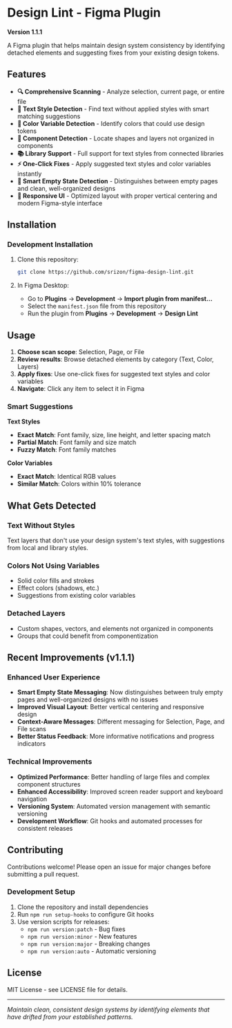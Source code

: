 # Design Lint - Figma Plugin

**Version 1.1.1**

A Figma plugin that helps maintain design system consistency by identifying detached elements and suggesting fixes from your existing design tokens.

## Features

- **🔍 Comprehensive Scanning** - Analyze selection, current page, or entire file
- **📝 Text Style Detection** - Find text without applied styles with smart matching suggestions
- **🎨 Color Variable Detection** - Identify colors that could use design tokens
- **🧩 Component Detection** - Locate shapes and layers not organized in components
- **📚 Library Support** - Full support for text styles from connected libraries
- **⚡ One-Click Fixes** - Apply suggested text styles and color variables instantly
- **🎯 Smart Empty State Detection** - Distinguishes between empty pages and clean, well-organized designs
- **📱 Responsive UI** - Optimized layout with proper vertical centering and modern Figma-style interface

## Installation

### Development Installation

1. Clone this repository:
   ```bash
   git clone https://github.com/srizon/figma-design-lint.git
   ```

2. In Figma Desktop:
   - Go to **Plugins** → **Development** → **Import plugin from manifest...**
   - Select the `manifest.json` file from this repository
   - Run the plugin from **Plugins** → **Development** → **Design Lint**

## Usage

1. **Choose scan scope**: Selection, Page, or File
2. **Review results**: Browse detached elements by category (Text, Color, Layers)
3. **Apply fixes**: Use one-click fixes for suggested text styles and color variables
4. **Navigate**: Click any item to select it in Figma

### Smart Suggestions

**Text Styles**
- **Exact Match**: Font family, size, line height, and letter spacing match
- **Partial Match**: Font family and size match
- **Fuzzy Match**: Font family matches

**Color Variables**
- **Exact Match**: Identical RGB values
- **Similar Match**: Colors within 10% tolerance

## What Gets Detected

### Text Without Styles
Text layers that don't use your design system's text styles, with suggestions from local and library styles.

### Colors Not Using Variables
- Solid color fills and strokes
- Effect colors (shadows, etc.)
- Suggestions from existing color variables

### Detached Layers
- Custom shapes, vectors, and elements not organized in components
- Groups that could benefit from componentization

## Recent Improvements (v1.1.1)

### Enhanced User Experience
- **Smart Empty State Messaging**: Now distinguishes between truly empty pages and well-organized designs with no issues
- **Improved Visual Layout**: Better vertical centering and responsive design
- **Context-Aware Messages**: Different messaging for Selection, Page, and File scans
- **Better Status Feedback**: More informative notifications and progress indicators

### Technical Improvements
- **Optimized Performance**: Better handling of large files and complex component structures
- **Enhanced Accessibility**: Improved screen reader support and keyboard navigation
- **Versioning System**: Automated version management with semantic versioning
- **Development Workflow**: Git hooks and automated processes for consistent releases

## Contributing

Contributions welcome! Please open an issue for major changes before submitting a pull request.

### Development Setup

1. Clone the repository and install dependencies
2. Run `npm run setup-hooks` to configure Git hooks
3. Use version scripts for releases:
   - `npm run version:patch` - Bug fixes
   - `npm run version:minor` - New features
   - `npm run version:major` - Breaking changes
   - `npm run version:auto` - Automatic versioning

## License

MIT License - see LICENSE file for details.

---

*Maintain clean, consistent design systems by identifying elements that have drifted from your established patterns.* 
